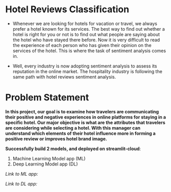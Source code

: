 # Hotel Reviews Classification
* Whenever we are looking for hotels for vacation or travel, we always prefer a hotel known for its services. The best way to find out whether a hotel is right for you or not is to find out what people are saying about the hotel who have stayed there before. Now it is very difficult to read the experience of each person who has given their opinion on the services of the hotel. This is where the task of sentiment analysis comes in. 

* Well, every industry is now adopting sentiment analysis to assess its reputation in the online market. The hospitality industry is following the same path with hotel reviews sentiment analysis.

# Problem Statement
**In this project, our goal is to examine how travelers are communicating their positive and negative experiences in online platforms for staying in a specific hotel. Our major objective is what are the attributes that travelers are considering while selecting a hotel. With this manager can understand which elements of their hotel influence more in forming a positive review or improves hotel brand image.**

**Successfully build 2 models, and deployed on streamlit-cloud**:

1. Machine Learning Model app (ML)
2. Deep Learning Model app (DL)


*Link to ML app:* 

*Link to DL app:*

